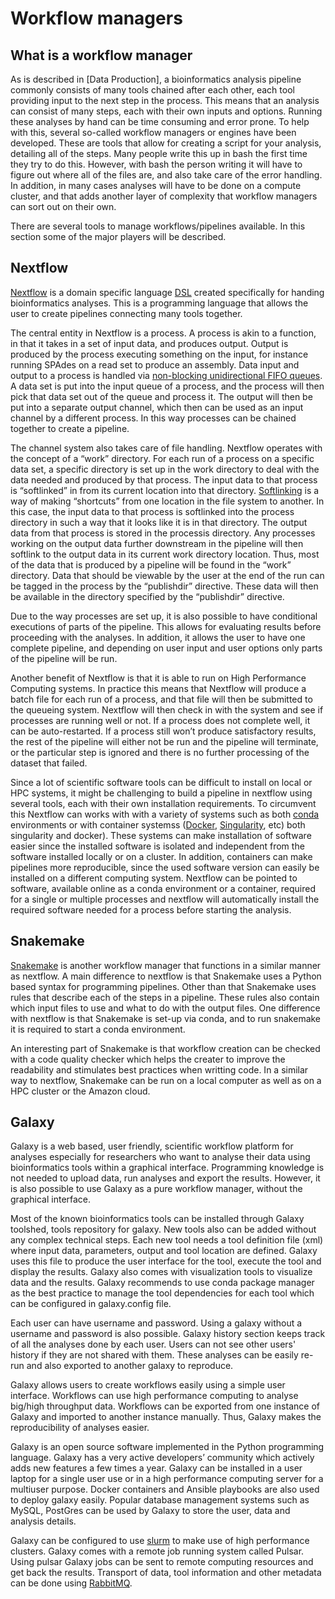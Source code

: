 # Workflow managers 

## What is a workflow manager 

As is described in [Data Production], a bioinformatics analysis pipeline
commonly consists of many tools chained after each other, each tool providing
input to the next step in the process. This means that an analysis can consist
of many steps, each with their own inputs and options. Running these analyses by
hand can be time consuming and error prone. To help with this, several so-called
workflow managers or engines have been developed. These are tools that allow for
creating a script for your analysis, detailing all of the steps. Many people
write this up in bash the first time they try to do this. However, with bash the
person writing it will have to figure out where all of the files are, and also
take care of the error handling. In addition, in many cases analyses will have
to be done on a compute cluster, and that adds another layer of complexity that
workflow managers can sort out on their own. 

There are several tools to manage workflows/pipelines available. In this section
some of the major players will be described. 

## Nextflow

[Nextflow](https://nextflow.io/) is a domain specific language
[DSL](https://en.wikipedia.org/wiki/Domain-specific_language) created
specifically for handing bioinformatics analyses. This is a programming language
that allows the user to create pipelines connecting many tools together.

The central entity in Nextflow is a process. A process is akin to a function, in
that it takes in a set of input data, and produces output. Output is produced by
the process executing something on the input, for instance running SPAdes on a
read set to produce an assembly. Data input and output to a process is handled
via [non-blocking unidirectional FIFO
queues](https://en.wikipedia.org/wiki/FIFO_(computing_and_electronics)). A data
set is put into the input queue of a process, and the process will then pick
that data set out of the queue and process it. The output will then be put into
a separate output channel, which then can be used as an input channel by a
different process. In this way processes can be chained together to create a
pipeline. 

The channel system also takes care of file handling. Nextflow operates with the
concept of a “work” directory. For each run of a process on a specific data set,
a specific directory is set up in the work directory to deal with the data
needed and produced by that process. The input data to that process is
“softlinked” in from its current location into that directory.
[Softlinking](https://en.wikipedia.org/wiki/Symbolic_link) is a way of making
“shortcuts” from one location in the file system to another.  In this case, the
input data to that process is softlinked into the process directory in such a
way that it looks like it is in that directory. The output data from that
process is stored in the processis directory. Any processes working on the
output data further downstream in the pipeline will then softlink to the
output data in its current work directory location. Thus, most of the data that
is produced by a pipeline will be found in the “work” directory. Data that
should be viewable by the user at the end of the run can be tagged in the
process by the “publishdir” directive. These data will then be available in the
directory specified by the “publishdir” directive. 

Due to the way processes are set up, it is also possible to have conditional
executions of parts of the pipeline. This allows for evaluating results before
proceeding with the analyses. In addition, it allows the user to have one
complete pipeline, and depending on user input and user options only parts of
the pipeline will be run. 

Another benefit of Nextflow is that it is able to run on High Performance
Computing systems. In practice this means that Nextflow will produce a batch
file for each run of a process, and that file will then be submitted to the
queueing system. Nextflow will then check in with the system and see if
processes are running well or not. If a process does not complete well, it can
be auto-restarted. If a process still won’t produce satisfactory results, the
rest of the pipeline will  either not be run and the pipeline will terminate, or
the particular step is ignored and there is no further processing of the dataset
that failed. 

Since a lot of scientific software tools can be difficult to install on local or
HPC systems, it might be challenging to build a pipeline in nextflow using
several tools, each with their own installation requirements. To circumvent this
Nextflow can works with  with a variety of systems such as both
[conda](https://docs.conda.io/en/latest/) environments or with container
systemss ([Docker](https://www.docker.com/resources/what-container),
[Singularity](https://sylabs.io/guides/3.0/user-guide/index.html), etc) both
singularity and docker). These systems can make installation of software easier
since the installed software is isolated and independent from the software
installed locally or on a cluster. In addition, containers can make pipelines
more reproducible, since the used software version can easily be installed on a
different computing system. Nextflow can be pointed to software, available
online as a conda environment or a container, required for a single or multiple
processes and nextflow will automatically install the required software needed
for a process before starting the analysis. 


## Snakemake 

[Snakemake](https://snakemake.readthedocs.io/en/stable/index.html) is another
workflow manager that functions in a similar manner as nextflow. A main
difference to nextflow is that Snakemake uses a Python based syntax for
programming pipelines. Other than that Snakemake uses rules that describe each
of the steps in a pipeline. These rules also contain which input files to use
and what to do with the output files. One difference with nextflow is that
Snakemake is set-up via conda, and to run snakemake it is required to start a
conda environment. 

An interesting part of Snakemake is that workflow creation can be checked with a
code quality checker which helps the creater to improve the readability and
stimulates best practices when writting code. In a similar way to nextflow,
Snakemake can be run on a local computer as well as on a HPC cluster or the
Amazon cloud.
 
## Galaxy

Galaxy is a web based, user friendly, scientific workflow platform for analyses
especially for researchers who want to analyse their data using bioinformatics
tools within a graphical interface. Programming knowledge is not needed to
upload data, run analyses and export the results. However, it is also possible
to use Galaxy as a pure workflow manager, without the graphical interface.  

Most of the known bioinformatics tools can be installed through Galaxy toolshed,
tools repository for galaxy. New tools also can be added without any complex
technical steps. Each new tool needs a tool definition file (xml) where input
data, parameters, output and tool location are defined. Galaxy uses this file to
produce the user interface for the tool, execute the tool and display the
results.  Galaxy also comes with visualization tools to visualize data and the
results. Galaxy recommends to use conda package manager as the best practice to
manage the tool dependencies for each tool which can be configured in
galaxy.config file. 

Each user can have username and password. Using a galaxy without a username and
password is also possible. Galaxy history section keeps track of all the
analyses done by each user. Users can not see other users' history if they are
not shared with them.  These analyses can be easily re-run and also exported to
another galaxy to reproduce.

Galaxy allows users to create workflows easily using a simple user interface.
Workflows can use high performance computing to analyse big/high throughput
data. Workflows can be exported from one instance of Galaxy and imported to
another instance manually. Thus, Galaxy makes the reproducibility of analyses
easier.

Galaxy is an open source software implemented in the Python programming
language. Galaxy has a very active developers’ community which actively adds new
features a few times a year. Galaxy can be installed in a user laptop for a
single user use or in a high performance computing server for a multiuser
purpose. Docker containers and Ansible playbooks are also used to deploy galaxy
easily. Popular database management systems such as MySQL, PostGres can be used
by Galaxy to store the user, data and analysis details. 

Galaxy can be configured to use
[slurm](https://en.wikipedia.org/wiki/Slurm_Workload_Manager) to make use of
high performance clusters. Galaxy comes with a remote job running system called
Pulsar. Using pulsar Galaxy jobs can be sent to remote computing resources and
get back the results. Transport of data, tool information and other metadata can
be done using [RabbitMQ](https://en.wikipedia.org/wiki/RabbitMQ).
